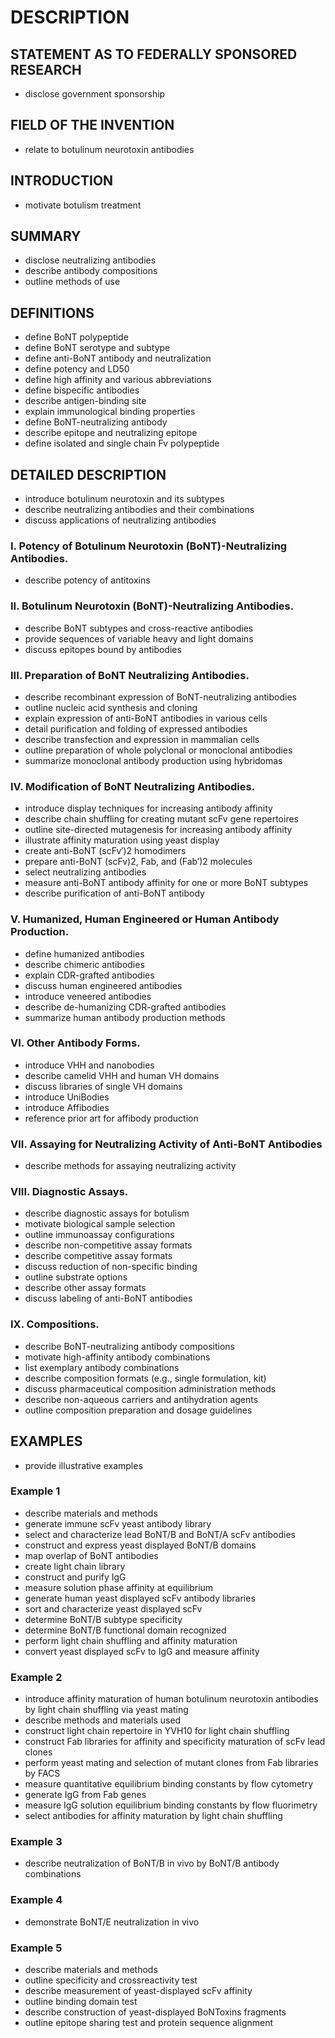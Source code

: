 # DESCRIPTION

## STATEMENT AS TO FEDERALLY SPONSORED RESEARCH

- disclose government sponsorship

## FIELD OF THE INVENTION

- relate to botulinum neurotoxin antibodies

## INTRODUCTION

- motivate botulism treatment

## SUMMARY

- disclose neutralizing antibodies
- describe antibody compositions
- outline methods of use

## DEFINITIONS

- define BoNT polypeptide
- define BoNT serotype and subtype
- define anti-BoNT antibody and neutralization
- define potency and LD50
- define high affinity and various abbreviations
- define bispecific antibodies
- describe antigen-binding site
- explain immunological binding properties
- define BoNT-neutralizing antibody
- describe epitope and neutralizing epitope
- define isolated and single chain Fv polypeptide

## DETAILED DESCRIPTION

- introduce botulinum neurotoxin and its subtypes
- describe neutralizing antibodies and their combinations
- discuss applications of neutralizing antibodies

### I. Potency of Botulinum Neurotoxin (BoNT)-Neutralizing Antibodies.

- describe potency of antitoxins

### II. Botulinum Neurotoxin (BoNT)-Neutralizing Antibodies.

- describe BoNT subtypes and cross-reactive antibodies
- provide sequences of variable heavy and light domains
- discuss epitopes bound by antibodies

### III. Preparation of BoNT Neutralizing Antibodies.

- describe recombinant expression of BoNT-neutralizing antibodies
- outline nucleic acid synthesis and cloning
- explain expression of anti-BoNT antibodies in various cells
- detail purification and folding of expressed antibodies
- describe transfection and expression in mammalian cells
- outline preparation of whole polyclonal or monoclonal antibodies
- summarize monoclonal antibody production using hybridomas

### IV. Modification of BoNT Neutralizing Antibodies.

- introduce display techniques for increasing antibody affinity
- describe chain shuffling for creating mutant scFv gene repertoires
- outline site-directed mutagenesis for increasing antibody affinity
- illustrate affinity maturation using yeast display
- create anti-BoNT (scFv′)2 homodimers
- prepare anti-BoNT (scFv)2, Fab, and (Fab′)2 molecules
- select neutralizing antibodies
- measure anti-BoNT antibody affinity for one or more BoNT subtypes
- describe purification of anti-BoNT antibody

### V. Humanized, Human Engineered or Human Antibody Production.

- define humanized antibodies
- describe chimeric antibodies
- explain CDR-grafted antibodies
- discuss human engineered antibodies
- introduce veneered antibodies
- describe de-humanizing CDR-grafted antibodies
- summarize human antibody production methods

### VI. Other Antibody Forms.

- introduce VHH and nanobodies
- describe camelid VHH and human VH domains
- discuss libraries of single VH domains
- introduce UniBodies
- introduce Affibodies
- reference prior art for affibody production

### VII. Assaying for Neutralizing Activity of Anti-BoNT Antibodies

- describe methods for assaying neutralizing activity

### VIII. Diagnostic Assays.

- describe diagnostic assays for botulism
- motivate biological sample selection
- outline immunoassay configurations
- describe non-competitive assay formats
- describe competitive assay formats
- discuss reduction of non-specific binding
- outline substrate options
- describe other assay formats
- discuss labeling of anti-BoNT antibodies

### IX. Compositions.

- describe BoNT-neutralizing antibody compositions
- motivate high-affinity antibody combinations
- list exemplary antibody combinations
- describe composition formats (e.g., single formulation, kit)
- discuss pharmaceutical composition administration methods
- describe non-aqueous carriers and antihydration agents
- outline composition preparation and dosage guidelines

## EXAMPLES

- provide illustrative examples

### Example 1

- describe materials and methods
- generate immune scFv yeast antibody library
- select and characterize lead BoNT/B and BoNT/A scFv antibodies
- construct and express yeast displayed BoNT/B domains
- map overlap of BoNT antibodies
- create light chain library
- construct and purify IgG
- measure solution phase affinity at equilibrium
- generate human yeast displayed scFv antibody libraries
- sort and characterize yeast displayed scFv
- determine BoNT/B subtype specificity
- determine BoNT/B functional domain recognized
- perform light chain shuffling and affinity maturation
- convert yeast displayed scFv to IgG and measure affinity

### Example 2

- introduce affinity maturation of human botulinum neurotoxin antibodies by light chain shuffling via yeast mating
- describe methods and materials used
- construct light chain repertoire in YVH10 for light chain shuffling
- construct Fab libraries for affinity and specificity maturation of scFv lead clones
- perform yeast mating and selection of mutant clones from Fab libraries by FACS
- measure quantitative equilibrium binding constants by flow cytometry
- generate IgG from Fab genes
- measure IgG solution equilibrium binding constants by flow fluorimetry
- select antibodies for affinity maturation by light chain shuffling

### Example 3

- describe neutralization of BoNT/B in vivo by BoNT/B antibody combinations

### Example 4

- demonstrate BoNT/E neutralization in vivo

### Example 5

- describe materials and methods
- outline specificity and crossreactivity test
- describe measurement of yeast-displayed scFv affinity
- outline binding domain test
- describe construction of yeast-displayed BoNToxins fragments
- outline epitope sharing test and protein sequence alignment

